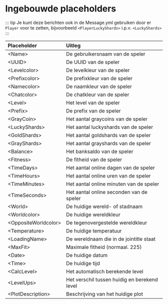 # Ingebouwde placeholders

::: tip
Je kunt deze berichten ook in de Message.yml gebruiken door er ``Player`` voor te zetten, bijvoorbeeld ``<PlayerLuckyShards>`` i.p.v. ``<LuckyShards>``
:::

| Placeholder                | Uitleg                                       |
| :---------------           | :----------------                            |
| &lt;Name&gt;               | De gebruikersnaam van de speler              |
| &lt;UUID&gt;               | De UUID van de speler                        |
| &lt;Levelcolor&gt;         | De levelkleur van de speler                  |
| &lt;Prefixcolor&gt;        | De prefixkleur van de speler                 |
| &lt;Namecolor&gt;          | De naamkleur van de speler                   |
| &lt;Chatcolor&gt;          | De chatkleur van de speler                   |
| &lt;Level&gt;              | Het level van de speler                      |
| &lt;Prefix&gt;             | De prefix van de speler                      |
| &lt;GrayCoin&gt;           | Het aantal graycoins van de speler           |
| &lt;LuckyShards&gt;        | Het aantal luckyshards van de speler         |
| &lt;GoldShards&gt;         | Het aantal goldshards van de speler          |
| &lt;GrayShards&gt;         | Het aantal grayshards van de speler          |
| &lt;Balance&gt;            | Het banksaldo van de speler                  |
| &lt;Fitness&gt;            | De fitheid van de speler                     |
| &lt;TimeDays&gt;           | Het aantal online dagen van de speler        |
| &lt;TimeHours&gt;          | Het aantal online uren van de speler         |
| &lt;TimeMinutes&gt;        | Het aantal online minuten van de speler      |
| &lt;TimeSeconds&gt;        | Het aantal online seconden van de speler     |
| &lt;World&gt;              | De huidige wereld- of stadnaam               |
| &lt;Worldcolor&gt;         | De huidige wereldkleur                       |
| &lt;OppositeWorldcolor&gt; | De tegenovergestelde wereldkleur             |
| &lt;Temperature&gt;        | De huidige temperatuur                       |
| &lt;LoadingName&gt;        | De wereldnaam die in de jointitle staat      |
| &lt;MaxFit&gt;             | Maximale fitheid (normaal. 225)              |
| &lt;Date&gt;               | De huidige datum                             |
| &lt;Time&gt;               | De huidige tijd                              |
| &lt;CalcLevel&gt;          | Het automatisch berekende level              |
| &lt;LevelUps&gt;           | Het verschil tussen huidig en berekend level |
| &lt;PlotDescription&gt;    | Beschrijving van het huidige plot            |
